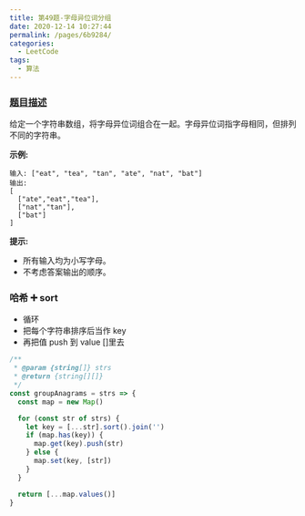 ```yaml
---
title: 第49题-字母异位词分组
date: 2020-12-14 10:27:44
permalink: /pages/6b9284/
categories:
  - LeetCode
tags:
  - 算法
---
```


### [题目描述](https://leetcode-cn.com/problems/group-anagrams/)

给定一个字符串数组，将字母异位词组合在一起。字母异位词指字母相同，但排列不同的字符串。

**示例:**

```
输入: ["eat", "tea", "tan", "ate", "nat", "bat"]
输出:
[
  ["ate","eat","tea"],
  ["nat","tan"],
  ["bat"]
]
```

<!-- more -->

**提示:**

- 所有输入均为小写字母。
- 不考虑答案输出的顺序。

### 哈希 ➕ sort

- 循环
- 把每个字符串排序后当作 key
- 再把值 push 到 value []里去

```JavaScript
/**
 * @param {string[]} strs
 * @return {string[][]}
 */
const groupAnagrams = strs => {
  const map = new Map()

  for (const str of strs) {
    let key = [...str].sort().join('')
    if (map.has(key)) {
      map.get(key).push(str)
    } else {
      map.set(key, [str])
    }
  }

  return [...map.values()]
}
```
